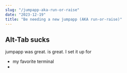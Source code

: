 ```yaml
---
slug: "/jumpapp-aka-run-or-raise"
date: "2023-12-19"
title: "Be needing a new jumpapp (AKA run-or-raise)"
---
```



## Alt-Tab sucks

jumpapp was great. is great. I set it up for
 - my favorite terminal
 - 
